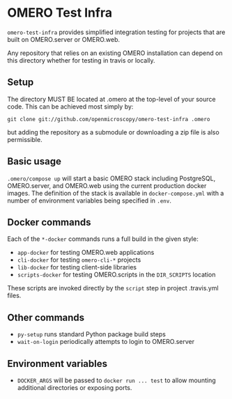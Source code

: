OMERO Test Infra
================

`omero-test-infra` provides simplified integration testing
for projects that are built on OMERO.server or OMERO.web.

Any repository that relies on an existing OMERO installation
can depend on this directory whether for testing in travis
or locally.

Setup
-----

The directory MUST BE located at .omero at the top-level of
your source code. This can be achieved most simply by:

```
git clone git://github.com/openmicroscopy/omero-test-infra .omero
```

but adding the repository as a submodule or downloading a
zip file is also permissible.

Basic usage
-----------

`.omero/compose up` will start a basic OMERO stack including
PostgreSQL, OMERO.server, and OMERO.web using the current
production docker images. The definition of the stack is available
in `docker-compose.yml` with a number of environment variables
being specified in `.env`.

Docker commands
---------------

Each of the `*-docker` commands runs a full build in the given style:

 * `app-docker` for testing OMERO.web applications
 * `cli-docker` for testing `omero-cli-*` projects
 * `lib-docker` for testing client-side libraries
 * `scripts-docker` for testing OMERO.scripts in the ```DIR_SCRIPTS``` location

These scripts are invoked directly by the `script` step in project .travis.yml
files.

Other commands
--------------

 * `py-setup` runs standard Python package build steps
 * `wait-on-login` periodically attempts to login to OMERO.server

 Environment variables
 ---------------------

 * `DOCKER_ARGS` will be passed to `docker run ... test` to allow
   mounting additional directories or exposing ports.
